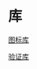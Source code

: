 # 库

[图标库](https://fontawesome.com/search?m=free&s=solid%2Cregular>)

[验证库](https://github.com/PengJiyuan/b-validate)
